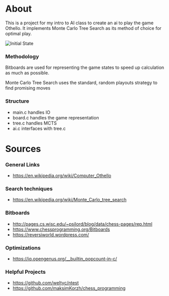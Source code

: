 # About
This is a project for my intro to AI class to create an ai to play the game
Othello. It implements Monte Carlo Tree Search as its method of choice for 
optimal play.

![Initial State](https://i.ibb.co/THBFmmH/Screenshot-from-2021-12-02-17-02-17.png)

### Methodology
Bitboards are used for representing the game states to speed up calculation as
much as possible. 

Monte Carlo Tree Search uses the standard, random playouts strategy to find
promising moves

### Structure
- main.c handles IO
- board.c handles the game representation
- tree.c handles MCTS
- ai.c interfaces with tree.c

# Sources

### General Links
- https://en.wikipedia.org/wiki/Computer_Othello

### Search techniques
- https://en.wikipedia.org/wiki/Monte_Carlo_tree_search

### Bitboards
- http://pages.cs.wisc.edu/~psilord/blog/data/chess-pages/rep.html
- https://www.chessprogramming.org/Bitboards
- https://reversiworld.wordpress.com/

### Optimizations
- https://iq.opengenus.org/__builtin_popcount-in-c/

### Helpful Projects
- https://github.com/weltyc/ntest
- https://github.com/maksimKorzh/chess_programming
